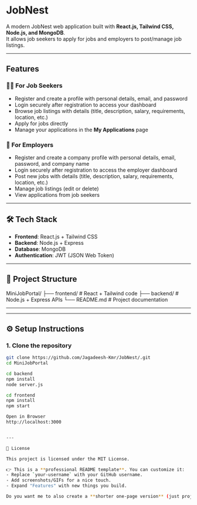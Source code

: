 # JobNest

A modern JobNest web application built with **React.js, Tailwind CSS, Node.js, and MongoDB**.  
It allows job seekers to apply for jobs and employers to post/manage job listings.

---

## Features

### 👩‍💻 For Job Seekers
- Register and create a profile with personal details, email, and password  
- Login securely after registration to access your dashboard  
- Browse job listings with details (title, description, salary, requirements, location, etc.)  
- Apply for jobs directly  
- Manage your applications in the **My Applications** page  

### 🏢 For Employers
- Register and create a company profile with personal details, email, password, and company name  
- Login securely after registration to access the employer dashboard  
- Post new jobs with details (title, description, salary, requirements, location, etc.)  
- Manage job listings (edit or delete)  
- View applications from job seekers
  
---

## 🛠️ Tech Stack
- **Frontend**: React.js + Tailwind CSS  
- **Backend**: Node.js + Express  
- **Database**: MongoDB  
- **Authentication**: JWT (JSON Web Token)  

---

## 📂 Project Structure

MiniJobPortal/
├── frontend/ # React + Tailwind code
├── backend/ # Node.js + Express APIs
└── README.md # Project documentation

---


---

## ⚙️ Setup Instructions

### 1. Clone the repository
```bash
git clone https://github.com/Jagadeesh-Kmr/JobNest/.git
cd MiniJobPortal

cd backend
npm install
node server.js

cd frontend
npm install
npm start

Open in Browser
http://localhost:3000


---

📜 License

This project is licensed under the MIT License.

👉 This is a **professional README template**. You can customize it:
- Replace `your-username` with your GitHub username.
- Add screenshots/GIFs for a nice touch.
- Expand "Features" with new things you build.  

Do you want me to also create a **shorter one-page version** (just project intro + setup) for quick use, or do you want to keep this detailed one?




